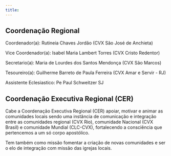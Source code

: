 ```yaml
---
title:
---
```


## Coordenação Regional

Coordenador(a): Rutineia Chaves Jordão (CVX São José de Anchieta)

Vice Coordenador(a): Isabel Maria Lambert Torres (CVX Cristo Redentor)

Secretario(a): Maria de Lourdes dos Santos Mendonça (CVX São Marcos)

Tesoureiro(a): Guilherme Barreto de Paula Ferreira (CVX Amar e Servir - RJ)

Assistente Eclesiastico: Pe Paul Schweitzer SJ

## Coordenação Executiva Regional (CER)

Cabe a Coordenação Executiva Regional (CER) apoiar, motivar e animar as comunidades locais sendo uma instância de comunicação e integração entre as comunidades regional (CVX Rio), comunidade Nacional (CVX Brasil) e comunidade Mundial (CLC-CVX), fortalecendo a consciência que pertencemos a um só corpo apostólico.

Tem também como missão fomentar a criação de novas comunidades e ser o elo de integração com missão das igrejas locais.